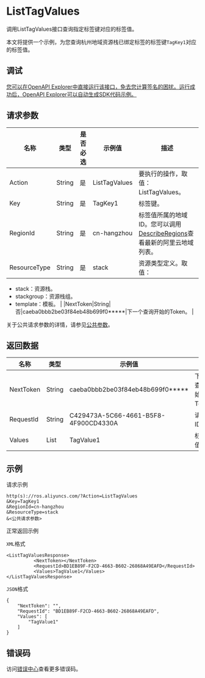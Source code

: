 # ListTagValues

调用ListTagValues接口查询指定标签键对应的标签值。

本文将提供一个示例，为您查询杭州地域资源栈已绑定标签的标签键`TagKey1`对应的标签值。

## 调试

[您可以在OpenAPI Explorer中直接运行该接口，免去您计算签名的困扰。运行成功后，OpenAPI Explorer可以自动生成SDK代码示例。](https://api.aliyun.com/#product=ROS&api=ListTagValues&type=RPC&version=2019-09-10)

## 请求参数

|名称|类型|是否必选|示例值|描述|
|--|--|----|---|--|
|Action|String|是|ListTagValues|要执行的操作，取值：ListTagValues。 |
|Key|String|是|TagKey1|标签键。 |
|RegionId|String|是|cn-hangzhou|标签值所属的地域ID。您可以调用[DescribeRegions](~~131035~~)查看最新的阿里云地域列表。 |
|ResourceType|String|是|stack|资源类型定义。取值：

-   stack：资源栈。
-   stackgroup：资源栈组。
-   template：模板。 |
|NextToken|String|否|caeba0bbb2be03f84eb48b699f0\*\*\*\*\*|下一个查询开始的Token。 |

关于公共请求参数的详情，请参见[公共参数](~~131957~~)。

## 返回数据

|名称|类型|示例值|描述|
|--|--|---|--|
|NextToken|String|caeba0bbb2be03f84eb48b699f0\*\*\*\*\*|下一个查询开始的Token。 |
|RequestId|String|C429473A-5C66-4661-B5F8-4F900CD4330A|请求ID。 |
|Values|List|TagValue1|标签值。 |

## 示例

请求示例

```
http(s)://ros.aliyuncs.com/?Action=ListTagValues
&Key=TagKey1
&RegionId=cn-hangzhou
&ResourceType=stack
&<公共请求参数>
```

正常返回示例

`XML`格式

```
<ListTagValuesResponse>
          <NextToken></NextToken>
          <RequestId>BD1EB89F-F2CD-4663-B602-26868A49EAFD</RequestId>
          <Values>TagValue1</Values>
</ListTagValuesResponse>
```

`JSON`格式

```
{
    "NextToken": "",
    "RequestId": "BD1EB89F-F2CD-4663-B602-26868A49EAFD",
    "Values": [
        "TagValue1"
    ]
}
```

## 错误码

访问[错误中心](https://error-center.aliyun.com/status/product/ROS)查看更多错误码。

